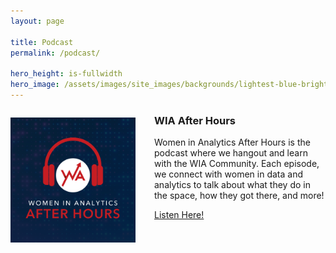 ```yaml
---
layout: page

title: Podcast
permalink: /podcast/

hero_height: is-fullwidth
hero_image: /assets/images/site_images/backgrounds/lightest-blue-bright.png
---
```


<div>
    <p style="float: left;"><img src="../assets/images/FINAL - WIA After Hours Podcast Logo.png" height="200px" width="200px" style="padding-right: 30px;">
    </p>
</div>
<h3>WIA After Hours</h3>
<p>
    Women in Analytics After Hours is the podcast where we hangout and learn with the WIA Community. Each episode, we connect with women in data and analytics to talk about what they do in the space, how they got there, and more!
</p>

<a href="https://www.womeninanalytics.com/podcast" target="_blank" class="button is-normal is-responsive is-outlined">
    Listen Here!
</a>


